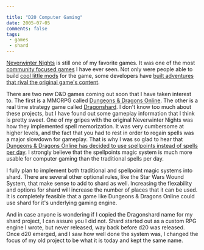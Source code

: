 ```yaml
---

title: "D20 Computer Gaming"
date: 2005-07-05
comments: false
tags:
 - games
 - shard
---
```


[Neverwinter Nights](http://nwn.bioware.com) is still one of my favorite games. It was one of the most [community focused games](http://nwvault.ign.com/) I have ever seen. Not only were people able to build [cool little mods](http://nwvault.ign.com/View.php?view=Modules.DMFM) for the game, some developers have [built adventures that rival the original game's content](http://nwn.bioware.com/premium/).


There are two new D&D games coming out soon that I have taken interest to. The first is a MMORPG called [Dungeons & Dragons Online](http://www.ddo.com/index.php). The other is a real time strategy game called [Dragonshard](http://www.atari.com/dragonshard/home). I don't know too much about these projects, but I have found out some gameplay information that I think is pretty sweet. One of my gripes with the original Neverwinter Nights was how they implemented spell memorization. It was very cumbersome at higher levels, and the fact that you had to rest in order to regain spells was a major slowdown for gameplay. That is why I was so glad to hear that [Dungeons & Dragons Online has decided to use spellpoints instead of spells per day](http://www.ddo.com/index.php?page_id=84). I strongly believe that the spellpoints magic system is much more usable for computer gaming than the traditional spells per day.


I fully plan to implement both traditional and spellpoint magic systems into shard. There are several other optional rules, like the Star Wars Wound System, that make sense to add to shard as well. Increasing the flexability and options for shard will increase the number of places that it can be used. It is completely feasible that a game like Dungeons & Dragons Online could use shard for it's underlying gaming engine.


And in case anyone is wondering if I copied the Dragonshard name for my shard project, I can assure you I did not. Shard started out as a custom RPG engine I wrote, but never released, way back before d20 was released. Once d20 emerged, and I saw how well done the system was, I changed the focus of my old project to be what it is today and kept the same name.

